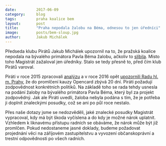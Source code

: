 ```yaml
---
date:         2017-06-09
category:     blog
tags:         praha koalice bem
layout:       post
title:        "Praha nepodala žalobu na Béma, odnesou to jen úředníci" 
image:        posts/bem-sloup.jpg
author:       Jakub Michálek
---
```


Předseda klubu Pirátů Jakub Michálek upozornil na to, že pražská koalice nepodala na bývalého primátora Pavla Béma žalobu, ačkoliv to [slíbila](https://praha.pirati.cz/zpirati-vitaji-zalobu.html). Místo toho Magistrát zažaloval jen úředníky. Stalo se tedy přesně to, před čím klub Pirátů varoval. 

Piráti v roce 2015 zpracovali [analýzu](https://github.com/pirati-cz/KlubPraha/blob/master/spisy/2015/147-opencard-I/1-zadost/attachments/oc-aktualni.pdf) a v roce 2016 opět [upozornili Radu hl. m. Prahy](https://praha.pirati.cz/dvacet-dni-do-promlceni.html), že do promlčení kauzy Opencard zbývá 20 dní. Piráti požadují zodpovědnost konkrétních politiků. Na základě toho se rada tehdy usnesla na podání žaloby na bývalého primátora Pavla Béma, který byl za projekt zodpovědný. Jak ale Piráti uvedli, žaloba nebyla podána s tím, že je potřeba ji doplnit znaleckými posudky, což se ani po půl roce nestalo.

Přes naše dotazy jsme se nedozvěděli, jaké znalecké posudky Magistrát vypracoval, kdy má být škoda vyčíslena a do kdy je možné nárok uplatnit. Vzhledem k liknavému přístupu radních se obáváme, že nárok může být již promlčen. Pokud nedostaneme jasné doklady, budeme požadovat projednání věci na záříjovém zastupitelstvu a vyvození občanskoprávní a trestní odpovědnosti po všech radních.

